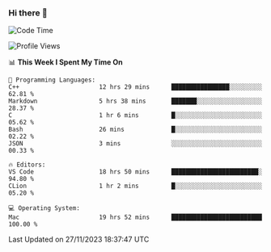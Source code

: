 ### Hi there 👋

<!--START_SECTION:waka-->
![Code Time](http://img.shields.io/badge/Code%20Time-126%20hrs%204%20mins-blue)

![Profile Views](http://img.shields.io/badge/Profile%20Views-35-blue)

📊 **This Week I Spent My Time On** 

```text
💬 Programming Languages: 
C++                      12 hrs 29 mins      ████████████████░░░░░░░░░   62.81 % 
Markdown                 5 hrs 38 mins       ███████░░░░░░░░░░░░░░░░░░   28.37 % 
C                        1 hr 6 mins         █░░░░░░░░░░░░░░░░░░░░░░░░   05.62 % 
Bash                     26 mins             █░░░░░░░░░░░░░░░░░░░░░░░░   02.22 % 
JSON                     3 mins              ░░░░░░░░░░░░░░░░░░░░░░░░░   00.33 % 

🔥 Editors: 
VS Code                  18 hrs 50 mins      ████████████████████████░   94.80 % 
CLion                    1 hr 2 mins         █░░░░░░░░░░░░░░░░░░░░░░░░   05.20 % 

💻 Operating System: 
Mac                      19 hrs 52 mins      █████████████████████████   100.00 % 
```


 Last Updated on 27/11/2023 18:37:47 UTC
<!--END_SECTION:waka-->

<!--
**JackeyHua-SJTU/JackeyHua-SJTU** is a ✨ _special_ ✨ repository because its `README.md` (this file) appears on your GitHub profile.

Here are some ideas to get you started:

- 🔭 I’m currently working on ...
- 🌱 I’m currently learning ...
- 👯 I’m looking to collaborate on ...
- 🤔 I’m looking for help with ...
- 💬 Ask me about ...
- 📫 How to reach me: ...
- 😄 Pronouns: ...
- ⚡ Fun fact: ...
-->
